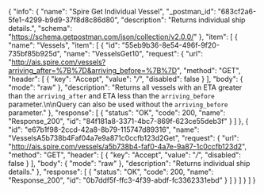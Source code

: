{
  "info": {
    "name": "Spire Get Individual Vessel",
    "_postman_id": "683cf2a6-5fe1-4299-b9d9-37f8d8c86d80",
    "description": "Returns individual ship details.",
    "schema": "https://schema.getpostman.com/json/collection/v2.0.0/"
  },
  "item": [
    {
      "name": "Vessels",
      "item": [
        {
          "id": "55eb9b36-8e54-496f-9f20-735bf85b925d",
          "name": "VesselsGet10",
          "request": {
            "url": "http://ais.spire.com/vessels?arriving_after=%7B%7D&arriving_before=%7B%7D",
            "method": "GET",
            "header": [
              {
                "key": "Accept",
                "value": "*/*",
                "disabled": false
              }
            ],
            "body": {
              "mode": "raw"
            },
            "description": "Returns all vessels with an ETA greater than the `arriving_after` and ETA less than the `arriving_before` parameter.\n\nQuery can also be used without the `arriving_before` parameter."
          },
          "response": [
            {
              "status": "OK",
              "code": 200,
              "name": "Response_200",
              "id": "84f181a8-3371-4bc7-869f-623ce55deb3f"
            }
          ]
        },
        {
          "id": "e67b1f98-2ccd-42a8-8b79-115747d89316",
          "name": "VesselsA5b738b4Faf04a7e9a871c0ccfb123d2Get",
          "request": {
            "url": "http://ais.spire.com/vessels/a5b738b4-faf0-4a7e-9a87-1c0ccfb123d2",
            "method": "GET",
            "header": [
              {
                "key": "Accept",
                "value": "*/*",
                "disabled": false
              }
            ],
            "body": {
              "mode": "raw"
            },
            "description": "Returns individual ship details."
          },
          "response": [
            {
              "status": "OK",
              "code": 200,
              "name": "Response_200",
              "id": "0b7ddf5f-ffc3-4f39-abdf-fc3362331ebd"
            }
          ]
        }
      ]
    }
  ]
}
